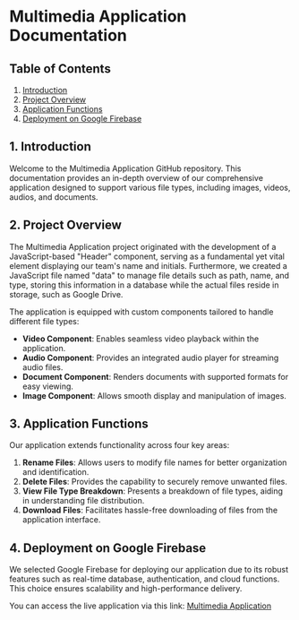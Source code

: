 # Multimedia Application Documentation

## Table of Contents

1. [Introduction](#introduction)
2. [Project Overview](#project-overview)
3. [Application Functions](#application-functions)
4. [Deployment on Google Firebase](#deployment-on-google-firebase)

## 1. Introduction

Welcome to the Multimedia Application GitHub repository. This documentation provides an in-depth overview of our comprehensive application designed to support various file types, including images, videos, audios, and documents.

## 2. Project Overview

The Multimedia Application project originated with the development of a JavaScript-based "Header" component, serving as a fundamental yet vital element displaying our team's name and initials. Furthermore, we created a JavaScript file named "data" to manage file details such as path, name, and type, storing this information in a database while the actual files reside in storage, such as Google Drive.

The application is equipped with custom components tailored to handle different file types:

- **Video Component**: Enables seamless video playback within the application.
- **Audio Component**: Provides an integrated audio player for streaming audio files.
- **Document Component**: Renders documents with supported formats for easy viewing.
- **Image Component**: Allows smooth display and manipulation of images.

## 3. Application Functions

Our application extends functionality across four key areas:

1. **Rename Files**: Allows users to modify file names for better organization and identification.
2. **Delete Files**: Provides the capability to securely remove unwanted files.
3. **View File Type Breakdown**: Presents a breakdown of file types, aiding in understanding file distribution.
4. **Download Files**: Facilitates hassle-free downloading of files from the application interface.

## 4. Deployment on Google Firebase

We selected Google Firebase for deploying our application due to its robust features such as real-time database, authentication, and cloud functions. This choice ensures scalability and high-performance delivery.

You can access the live application via this link: [Multimedia Application](https://sunny-multimedia-app-26a49.web.app/)


